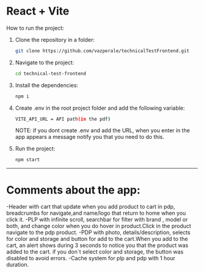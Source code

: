# React + Vite

How to run the project:

1. Clone the repository in a folder:

    ```bash
    git clone https://github.com/vazperale/technicalTestFrontend.git
    ```

2. Navigate to the project:

    ```bash
    cd technical-test-frontend
    ```

3. Install the dependencies:

    ```bash
    npm i
    ```

4. Create .env in the root project folder and add the following variable:

    ```bash
    VITE_API_URL = API path(in the pdf)
    ```
    NOTE: if you dont create .env and add the URL, when you enter in the app appears a message notify you that you need to do this.

5. Run the project:

    ```bash
    npm start
    ```

---------------------------------------------------------------------------------------------------------------------------------------

# Comments about the app:

-Header with cart that update when you add product to cart in pdp, breadcrumbs for navigate,and name/logo that return to home when you click it.
-PLP with infinite scroll, searchbar for filter with brand , model or both,  and change color when you do hover in product.Click in the product navigate to the pdp product.
-PDP with photo, details/description, selects for color and storage and button for add to the cart.When you add to the cart, an alert shows during 3 seconds to notice you that 
 the product was added to the cart. if you don´t select color and storage, the button was disabled to avoid errors.
 -Cache system for plp and pdp with 1 hour duration.